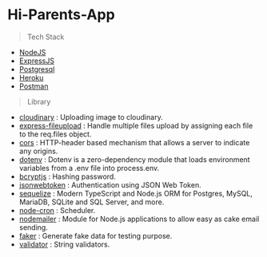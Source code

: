 # Hi-Parents-App

> Tech Stack
  - [NodeJS](https://nodejs.org/en/)
  - [ExpressJS](https://expressjs.com/)
  - [Postgresql](https://www.postgresql.org/)
  - [Heroku](https://www.heroku.com/)
  - [Postman](https://www.postman.com/)

> Library
  - [cloudinary](https://cloudinary.com/) : Uploading image to cloudinary.
  - [express-fileupload](https://www.npmjs.com/package/express-fileupload) : Handle multiple files upload by assigning each file to the req.files object.
  - [cors](https://developer.mozilla.org/en-US/docs/Web/HTTP/CORS) : HTTP-header based mechanism that allows a server to indicate any origins.
  - [dotenv](https://www.npmjs.com/package/dotenv) : Dotenv is a zero-dependency module that loads environment variables from a .env file into process.env.
  - [bcryptjs](https://www.npmjs.com/package/bcryptjs) : Hashing password.
  - [jsonwebtoken](https://www.npmjs.com/package/jsonwebtoken) : Authentication using JSON Web Token.
  - [sequelize](https://sequelize.org/) : Modern TypeScript and Node.js ORM for Postgres, MySQL, MariaDB, SQLite and SQL Server, and more.
  - [node-cron](https://www.npmjs.com/package/node-cron) : Scheduler.
  - [nodemailer](https://nodemailer.com/about/) : Module for Node.js applications to allow easy as cake email sending.
  - [faker](https://www.npmjs.com/package/faker) : Generate fake data for testing purpose.
  - [validator](https://www.npmjs.com/package/validator) : String validators.
